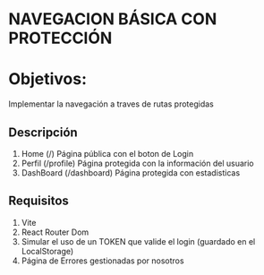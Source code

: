 # NAVEGACION BÁSICA CON PROTECCIÓN

# Objetivos:

Implementar la navegación a traves de rutas protegidas

## Descripción

1. Home (/) Página pública con el boton de Login
2. Perfil (/profile) Página protegida con la información del usuario
3. DashBoard (/dashboard) Página protegida con estadisticas

## Requisitos

1. Vite
2. React Router Dom
3. Simular el uso de un TOKEN que valide el login (guardado en el LocalStorage)
4. Página de Errores gestionadas por nosotros
